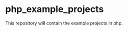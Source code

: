 php_example_projects
====================

This repository will contain the example projects in php.